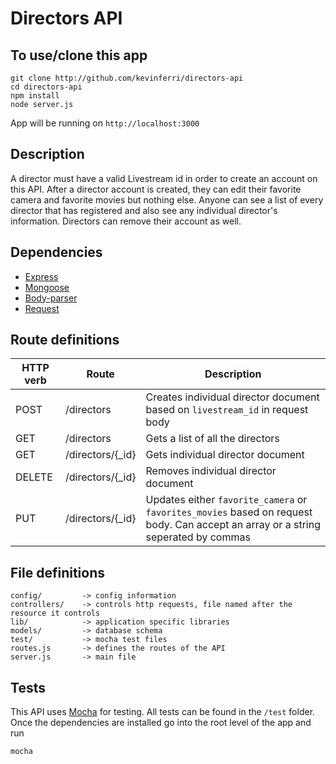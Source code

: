 # Directors API

## To use/clone this app
```
git clone http://github.com/kevinferri/directors-api
cd directors-api
npm install
node server.js
```

App will be running on `http://localhost:3000`

## Description
A director must have a valid Livestream id in order to create an account on this API. After a director account is created, they can edit their favorite camera and favorite movies but nothing else. Anyone can see a list of every director that has registered and also see any individual director's information. Directors can remove their account as well.

## Dependencies

* [Express](https://www.npmjs.com/package/express)
* [Mongoose](https://www.npmjs.com/package/mongoose)
* [Body-parser](https://www.npmjs.com/package/body-parser)
* [Request](https://www.npmjs.com/package/request)

## Route definitions

| HTTP verb    | Route              | Description                                                                   |
| ------------ | -----------------  | ----------------------------------------------------------------------------- |
| POST         | /directors         | Creates individual director document based on `livestream_id` in request body |
| GET          | /directors         | Gets a list of all the directors                                              |
| GET          | /directors/{_id}   | Gets individual director document                                             |
| DELETE       | /directors/{_id}   | Removes individual director document                                          |
| PUT          | /directors/{_id}   | Updates either `favorite_camera` or `favorites_movies` based on request body. Can accept an array or a string seperated by commas  |

## File definitions

```
config/         -> config information
controllers/    -> controls http requests, file named after the resource it controls
lib/            -> application specific libraries
models/         -> database schema
test/           -> mocha test files
routes.js       -> defines the routes of the API
server.js       -> main file
```

## Tests

This API uses [Mocha](http://mochajs.org/) for testing. All tests can be found in the `/test` folder. Once the dependencies are installed go into the root level of the app and run

```
mocha
```